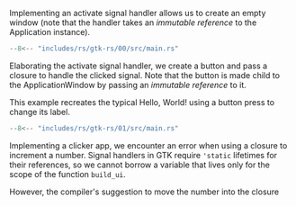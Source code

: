 Implementing an activate signal handler allows us to create an empty window (note that the handler takes an _immutable reference_ to the Application instance).

```rs title="gtk-rs/00"
--8<-- "includes/rs/gtk-rs/00/src/main.rs"
```

Elaborating the activate signal handler, we create a button and pass a closure to handle the clicked signal.
Note that the button is made child to the ApplicationWindow by passing an _immutable reference_ to it.

This example recreates the typical Hello, World! using a button press to change its label.

```rs title="gtk-rs/01" hl_lines="12-18 21-23 28"
--8<-- "includes/rs/gtk-rs/01/src/main.rs"
```

Implementing a clicker app, we encounter an error when using a closure to increment a number.
Signal handlers in GTK require `'static` lifetimes for their references, so we cannot borrow a variable that lives only for the scope of the function `build_ui`.

However, the compiler's suggestion to move the number into the closure 
